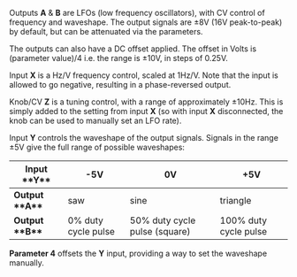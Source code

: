 
Outputs **A** & **B** are LFOs (low frequency oscillators), with CV control of frequency and waveshape. The output signals are
±8V (16V peak-to-peak) by default, but can be attenuated via the parameters.

The outputs can also have a DC offset applied. The offset in Volts is (parameter value)/4 i.e. the range is ±10V, in steps of 0.25V.

Input **X** is a Hz/V frequency control, scaled at 1Hz/V. Note that the input is allowed to go negative, resulting in a
phase-reversed output.

Knob/CV **Z** is a tuning control, with a range of approximately ±10Hz. This is simply added to the setting from input **X** (so
with input **X** disconnected, the knob can be used to manually set an LFO rate).

Input **Y** controls the waveshape of the output signals. Signals in the range ±5V give the full range of possible
waveshapes:

<table>
<thead>
<tr class="header">
<th><strong>Input **Y**</strong></th>
<th><strong>-5V</strong></th>
<th><strong>0V</strong></th>
<th><strong>+5V</strong></th>
</tr>
</thead>
<tbody>
<tr class="odd">
<td>
<strong> Output **A**</strong>
</td>
<td>
saw
</td>
<td>
sine
</td>
<td>
triangle
</td>
</tr>
<tr class="even">
<td>
<strong>Output **B**</strong>
</td>
<td>0% duty cycle pulse</td>
<td>50% duty cycle pulse (square)</td>
<td>
100% duty cycle pulse
</td>
</tr>
</tbody>
</table>

  **Parameter 4** offsets the **Y** input, providing a way to set the waveshape manually.
